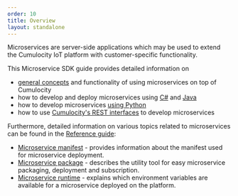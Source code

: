 ```yaml
---
order: 10
title: Overview
layout: standalone
---
```


Microservices are server-side applications which may be used to extend the Cumulocity IoT platform with customer-specific functionality.

This Microservice SDK guide provides detailed information on

* [general concepts](/guides/microservice-sdk/concept) and functionality of using microservices on top of Cumulocity
* how to develop and deploy microservices using [C#](/guides/microservice-sdk/cs) and [Java](/guides/microservice-sdk/java)
* how to develop microservices [using Python](/guides/microservice-sdk/http)
* how to use [Cumulocity's REST interfaces](/guides/microservice-sdk/rest) to develop microservices

Furthermore, detailed information on various topics related to microservices can be found in the [Reference guide](/guides/reference):

* [Microservice manifest](/guides/reference/microservice-manifest) - provides information about the manifest used for microservice deployment.
* [Microservice package](/guides/reference/microservice-package) - describes the utility tool for easy microservice packaging, deployment and subscription.
* [Microservice runtime](/guides/reference/microservice-runtime) - explains which environment variables are available for a microservice deployed on the platform.
